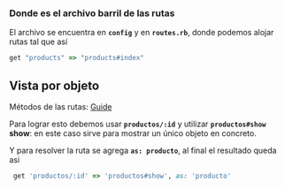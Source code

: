 ### Donde es el archivo barril de las rutas

El archivo se encuentra en **`config`** y en **`routes.rb`**, donde podemos alojar rutas tal que así
```ruby
get "products" => "products#index"
```
## Vista por objeto
Métodos de las rutas: [Guide](https://guides.rubyonrails.org/routing.html)

Para lograr esto debemos usar **`productos/:id`** y utilizar **`productos#show`**
**show**: en este caso sirve para mostrar un único objeto en concreto.

Y para resolver la ruta se agrega **`as: producto`**, al final el resultado queda asi

```ruby
 get 'productos/:id' => 'productos#show', as: 'producto'
```
